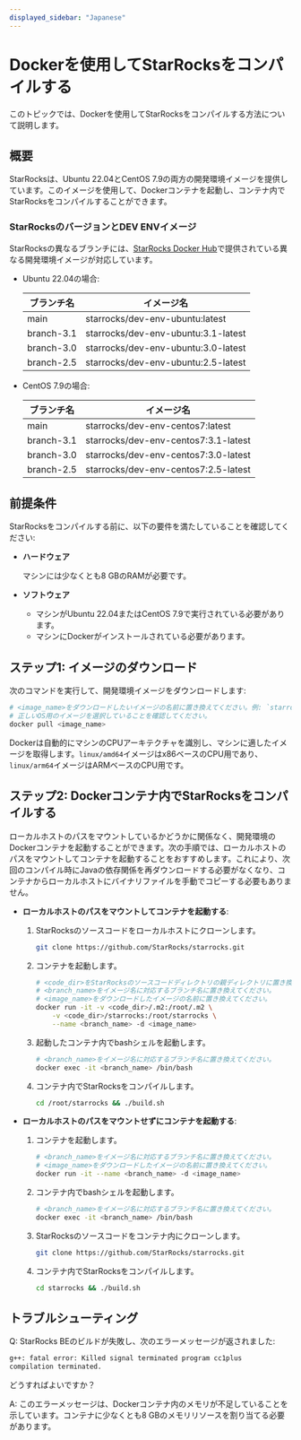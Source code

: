 ```yaml
---
displayed_sidebar: "Japanese"
---
```


# Dockerを使用してStarRocksをコンパイルする

このトピックでは、Dockerを使用してStarRocksをコンパイルする方法について説明します。

## 概要

StarRocksは、Ubuntu 22.04とCentOS 7.9の両方の開発環境イメージを提供しています。このイメージを使用して、Dockerコンテナを起動し、コンテナ内でStarRocksをコンパイルすることができます。

### StarRocksのバージョンとDEV ENVイメージ

StarRocksの異なるブランチには、[StarRocks Docker Hub](https://hub.docker.com/u/starrocks)で提供されている異なる開発環境イメージが対応しています。

- Ubuntu 22.04の場合:

  | **ブランチ名** | **イメージ名**                          |
  | --------------- | --------------------------------------- |
  | main            | starrocks/dev-env-ubuntu:latest         |
  | branch-3.1      | starrocks/dev-env-ubuntu:3.1-latest     |
  | branch-3.0      | starrocks/dev-env-ubuntu:3.0-latest     |
  | branch-2.5      | starrocks/dev-env-ubuntu:2.5-latest     |

- CentOS 7.9の場合:

  | **ブランチ名** | **イメージ名**                             |
  | --------------- | ------------------------------------------ |
  | main            | starrocks/dev-env-centos7:latest           |
  | branch-3.1      | starrocks/dev-env-centos7:3.1-latest       |
  | branch-3.0      | starrocks/dev-env-centos7:3.0-latest       |
  | branch-2.5      | starrocks/dev-env-centos7:2.5-latest       |

## 前提条件

StarRocksをコンパイルする前に、以下の要件を満たしていることを確認してください:

- **ハードウェア**

  マシンには少なくとも8 GBのRAMが必要です。

- **ソフトウェア**

  - マシンがUbuntu 22.04またはCentOS 7.9で実行されている必要があります。
  - マシンにDockerがインストールされている必要があります。

## ステップ1: イメージのダウンロード

次のコマンドを実行して、開発環境イメージをダウンロードします:

```Bash
# <image_name>をダウンロードしたいイメージの名前に置き換えてください。例: `starrocks/dev-env-ubuntu:latest`。
# 正しいOS用のイメージを選択していることを確認してください。
docker pull <image_name>
```

Dockerは自動的にマシンのCPUアーキテクチャを識別し、マシンに適したイメージを取得します。`linux/amd64`イメージはx86ベースのCPU用であり、`linux/arm64`イメージはARMベースのCPU用です。

## ステップ2: Dockerコンテナ内でStarRocksをコンパイルする

ローカルホストのパスをマウントしているかどうかに関係なく、開発環境のDockerコンテナを起動することができます。次の手順では、ローカルホストのパスをマウントしてコンテナを起動することをおすすめします。これにより、次回のコンパイル時にJavaの依存関係を再ダウンロードする必要がなくなり、コンテナからローカルホストにバイナリファイルを手動でコピーする必要もありません。

- **ローカルホストのパスをマウントしてコンテナを起動する**:

  1. StarRocksのソースコードをローカルホストにクローンします。

     ```Bash
     git clone https://github.com/StarRocks/starrocks.git
     ```

  2. コンテナを起動します。

     ```Bash
     # <code_dir>をStarRocksのソースコードディレクトリの親ディレクトリに置き換えてください。
     # <branch_name>をイメージ名に対応するブランチ名に置き換えてください。
     # <image_name>をダウンロードしたイメージの名前に置き換えてください。
     docker run -it -v <code_dir>/.m2:/root/.m2 \
         -v <code_dir>/starrocks:/root/starrocks \
         --name <branch_name> -d <image_name>
     ```

  3. 起動したコンテナ内でbashシェルを起動します。

     ```Bash
     # <branch_name>をイメージ名に対応するブランチ名に置き換えてください。
     docker exec -it <branch_name> /bin/bash
     ```

  4. コンテナ内でStarRocksをコンパイルします。

     ```Bash
     cd /root/starrocks && ./build.sh
     ```

- **ローカルホストのパスをマウントせずにコンテナを起動する**:

  1. コンテナを起動します。

     ```Bash
     # <branch_name>をイメージ名に対応するブランチ名に置き換えてください。
     # <image_name>をダウンロードしたイメージの名前に置き換えてください。
     docker run -it --name <branch_name> -d <image_name>
     ```

  2. コンテナ内でbashシェルを起動します。

     ```Bash
     # <branch_name>をイメージ名に対応するブランチ名に置き換えてください。
     docker exec -it <branch_name> /bin/bash
     ```

  3. StarRocksのソースコードをコンテナ内にクローンします。

     ```Bash
     git clone https://github.com/StarRocks/starrocks.git
     ```

  4. コンテナ内でStarRocksをコンパイルします。

     ```Bash
     cd starrocks && ./build.sh
     ```

## トラブルシューティング

Q: StarRocks BEのビルドが失敗し、次のエラーメッセージが返されました:

```Bash
g++: fatal error: Killed signal terminated program cc1plus
compilation terminated.
```

どうすればよいですか？

A: このエラーメッセージは、Dockerコンテナ内のメモリが不足していることを示しています。コンテナに少なくとも8 GBのメモリリソースを割り当てる必要があります。
